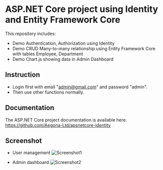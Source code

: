 # ASP.NET Core project using Identity and Entity Framework Core
This repository includes: 
- Demo Authentication, Authorization using Identity
- Demo CRUD Many-to-many relationship using Entity Framework Core with tables Employee, Department
- Demo Chart.js showing data in Admin Dashboard

## Instruction
-  Login first with email "admin@gmail.com" and password "admin".
-  Then use other functions normally.

## Documentation
The ASP.NET Core project documentation is available here. https://github.com/Aegona-Ltd/apsnetcore-identity

## Screenshot 
-  User management
![Screenshot1](https://i.imgur.com/8yVACiB.png)

-  Admin dashboard
![Screenshot2](https://i.imgur.com/AqzvOWv.png)


